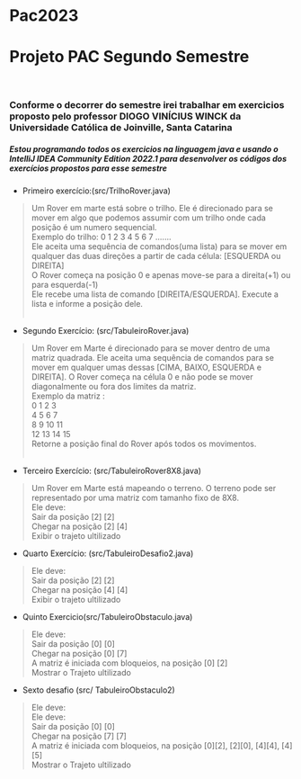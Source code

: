 # Pac2023
<h1>Projeto PAC Segundo Semestre</h1>
<br>

<h3>Conforme o decorrer do semestre irei trabalhar em exercicios proposto pelo professor DIOGO VINÍCIUS WINCK da Universidade Católica de Joinville, Santa Catarina
</h3>
<h5>Estou programando todos os exercicios na linguagem java e usando o IntelliJ IDEA Community Edition 2022.1 para desenvolver os códigos dos exercícios propostos para esse semestre</h5>

- Primeiro exercício:(src/TrilhoRover.java)
> Um Rover em marte está sobre o trilho. Ele é direcionado para se mover em algo que podemos assumir com um trilho onde cada posição é um numero sequencial.<br>
 Exemplo do trilho: 0 1 2 3 4 5 6 7 .......
<br> Ele aceita uma sequência de comandos(uma lista) para se mover em qualquer das duas direções a partir de cada célula: [ESQUERDA ou DIREITA] <br>
O Rover começa na posição 0 e apenas move-se para a direita(+1) ou para esquerda(-1)<br>
Ele recebe uma lista de comando [DIREITA/ESQUERDA]. Execute a lista e informe a posição dele.
<br><br>

- Segundo Exercício: (src/TabuleiroRover.java)

> Um Rover em Marte é direcionado para se mover dentro de uma matriz quadrada. Ele aceita uma sequência de comandos para se mover em qualquer umas dessas [CIMA, BAIXO, ESQUERDA e DIREITA]. O Rover começa na célula 0 e não pode se mover diagonalmente ou fora dos limites da matriz.<br>
Exemplo da matriz : <br>
0  1   2   3 <br>
4  5   6   7 <br>
8  9  10  11 <br>
12 13 14  15 <br>
Retorne a posição final do Rover após todos os movimentos.<br><br>

- Terceiro Exercício: (src/TabuleiroRover8X8.java)

> Um Rover em Marte está mapeando o terreno. O terreno pode ser representado por uma matriz com tamanho fixo de 8X8.<br>
Ele deve: <br>
Sair da posição [2] [2]<br>
Chegar na posição [2] [4]<br>
Exibir o trajeto ultilizado<br>

- Quarto Exercício: (src/TabuleiroDesafio2.java)
> Ele deve:<br>
Sair da posição [2] [2]<br>
Chegar na posição [4] [4]<br>
Exibir o trajeto ultilizado<br>

- Quinto Exercicio(src/TabuleiroObstaculo.java)
> Ele deve: <br>
Sair da posição [0] [0]<br>
Chegar na posição [0] [7]<br>
A matriz é iniciada com bloqueios, na posição [0] [2]<br>
Mostrar o Trajeto ultilizado<br>

- Sexto desafio (src/ TabuleiroObstaculo2)
> Ele deve:<br>
 Ele deve: <br>
Sair da posição [0] [0]<br>
Chegar na posição [7] [7]<br>
A matriz é iniciada com bloqueios, na posição [0][2], [2][0], [4][4], [4][5]<br>
Mostrar o Trajeto ultilizado<br>










